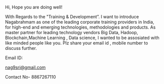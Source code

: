 Hi, Hope you are doing well! 

With Regards to the "Training & Development”. I want to introduce Nagabrahmam as one of the leading corporate training providers in India, for high-end and emerging technologies, methodologies and products. As master partner for leading technology vendors Big Data, Hadoop, Blockchain,Machine Learning , Data science, I wanted to be assosiated with like minded people like you. Plz share your email id , mobile number to discuss further. 

Email ID:



nag9sri@gmail.com



Contact No- 8867267110


